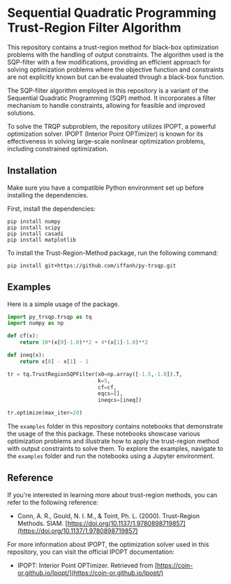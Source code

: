 # Sequential Quadratic Programming Trust-Region Filter Algorithm

This repository contains a trust-region method for black-box optimization problems with the handling of output constraints. The algorithm used is the SQP-filter with a few modifications, providing an efficient approach for solving optimization problems where the objective function and constraints are not explicitly known but can be evaluated through a black-box function.

The SQP-filter algorithm employed in this repository is a variant of the Sequential Quadratic Programming (SQP) method. It incorporates a filter mechanism to handle constraints, allowing for feasible and improved solutions.

To solve the TRQP subproblem, the repository utilizes IPOPT, a powerful optimization solver. IPOPT (Interior Point OPTimizer) is known for its effectiveness in solving large-scale nonlinear optimization problems, including constrained optimization.

## Installation

Make sure you have a compatible Python environment set up before installing the dependencies.

First, install the dependencies: 

```shell
pip install numpy
pip install scipy
pip install casadi
pip install matplotlib
```

To install the Trust-Region-Method package, run the following command:

```shell
pip install git+https://github.com/iffanh/py-trsqp.git
```

## Examples

Here is a simple usage of the package.
```python 
import py_trsqp.trsqp as tq
import numpy as np

def cf(x):
    return 10*(x[0]-1.0)**2 + 4*(x[1]-1.0)**2

def ineq(x):
    return x[0] - x[1] - 1

tr = tq.TrustRegionSQPFilter(x0=np.array([-1.5,-1.0]).T, 
                             k=5,
                             cf=cf, 
                             eqcs=[], 
                             ineqcs=[ineq])

tr.optimize(max_iter=20)
```

The `examples` folder in this repository contains notebooks that demonstrate the usage of the this package. These notebooks showcase various optimization problems and illustrate how to apply the trust-region method with output constraints to solve them. To explore the examples, navigate to the `examples` folder and run the notebooks using a Jupyter environment.

## Reference

If you're interested in learning more about trust-region methods, you can refer to the following reference:

- Conn, A. R., Gould, N. I. M., & Toint, Ph. L. (2000). Trust-Region Methods. SIAM. [https://doi.org/10.1137/1.9780898719857](https://doi.org/10.1137/1.9780898719857)

For more information about IPOPT, the optimization solver used in this repository, you can visit the official IPOPT documentation:

- IPOPT: Interior Point OPTimizer. Retrieved from [https://coin-or.github.io/Ipopt/](https://coin-or.github.io/Ipopt/)
